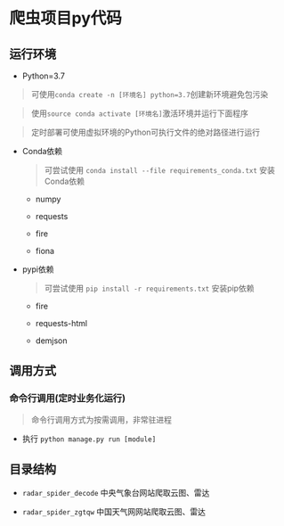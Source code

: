 # 爬虫项目py代码

## 运行环境

  * Python=3.7
  
  > 可使用`conda create -n [环境名] python=3.7`创建新环境避免包污染

  > 使用`source conda activate [环境名]`激活环境并运行下面程序

  > 定时部署可使用虚拟环境的Python可执行文件的绝对路径进行运行
    
  * Conda依赖
    
    > 可尝试使用 `conda install --file requirements_conda.txt` 安装Conda依赖

      - numpy
      
      - requests
            
      - fire
      
      - fiona
  
  * pypi依赖
    
    > 可尝试使用 `pip install -r requirements.txt` 安装pip依赖
    
      - fire

      - requests-html

      - demjson



## 调用方式

### 命令行调用(定时业务化运行)

> 命令行调用方式为按需调用，非常驻进程

  * 执行 `python manage.py run [module]`

## 目录结构
  
  * `radar_spider_decode` 中央气象台网站爬取云图、雷达
  
  * `radar_spider_zgtqw` 中国天气网网站爬取云图、雷达
    